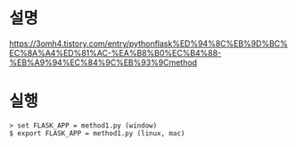 # 설명

https://3omh4.tistory.com/entry/pythonflask%ED%94%8C%EB%9D%BC%EC%8A%A4%ED%81%AC-%EA%B8%B0%EC%B4%88-%EB%A9%94%EC%84%9C%EB%93%9Cmethod

  
    
# 실행

```
> set FLASK_APP = method1.py (window)
$ export FLASK_APP = method1.py (linux, mac)
```
